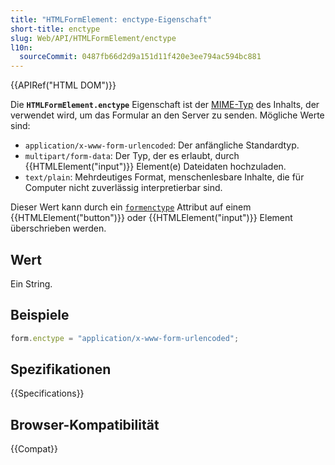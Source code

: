 ```yaml
---
title: "HTMLFormElement: enctype-Eigenschaft"
short-title: enctype
slug: Web/API/HTMLFormElement/enctype
l10n:
  sourceCommit: 0487fb66d2d9a151d11f420e3ee794ac594bc881
---
```


{{APIRef("HTML DOM")}}

Die **`HTMLFormElement.enctype`** Eigenschaft ist der [MIME-Typ](/de/docs/Glossary/MIME_type) des Inhalts, der verwendet wird, um das Formular an den Server zu senden. Mögliche Werte sind:

- `application/x-www-form-urlencoded`: Der anfängliche Standardtyp.
- `multipart/form-data`: Der Typ, der es erlaubt, durch {{HTMLElement("input")}}
  Element(e) Dateidaten hochzuladen.
- `text/plain`: Mehrdeutiges Format, menschenlesbare Inhalte, die für Computer nicht zuverlässig interpretierbar sind.

Dieser Wert kann durch ein [`formenctype`](/de/docs/Web/HTML/Element/button#formenctype) Attribut auf einem {{HTMLElement("button")}} oder {{HTMLElement("input")}} Element überschrieben werden.

## Wert

Ein String.

## Beispiele

```js
form.enctype = "application/x-www-form-urlencoded";
```

## Spezifikationen

{{Specifications}}

## Browser-Kompatibilität

{{Compat}}
